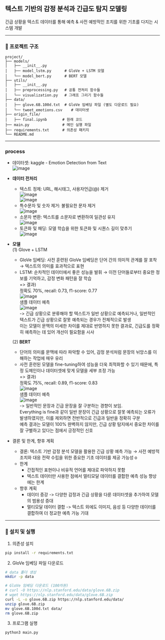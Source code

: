 ## 텍스트 기반의 감정 분석과 긴급도 탐지 모델링

긴급 상황을 텍스트 데이터를 통해 예측 & 사전 예방적인 조치를 위한 기초를 다지는 시스템 개발

---
### 📁 프로젝트 구조

```
project/
├── models/
│   ├── __init__.py
│   ├── model_lstm.py      # GloVe + LSTM 모델
│   └── model_bert.py      # BERT 모델
├── utils/
│   ├── __init__.py
│   ├── preprocessing.py   # 공통 전처리 함수들
│   └── visualization.py   # 그래프 그리기 함수들
├── data/
│   ├── glove.6B.100d.txt  # GloVe 임베딩 파일 (별도 다운로드 필요)
│   └── tweet_emotions.csv    # 데이터셋
├── origin_file/
│   ├── final.ipynb       # 원래 코드
├── main.py               # 메인 실행 파일
├── requirements.txt      # 의존성 패키지
└── README.md
```

---
### process

- 데이터셋: kaggle - Emotion Detection from Text<br>
![image](https://github.com/user-attachments/assets/6b4a62e8-a3ed-4df2-ae32-d8412b05bfc5)

- **데이터 전처리**
  - 텍스트 정제: URL, 해시태그, 사용자언급(@) 제거<br>
    ![image](https://github.com/user-attachments/assets/3211a2c8-242f-47a8-a538-86d6beb0a042) <br>
    ![image](https://github.com/user-attachments/assets/62332219-0942-4f1b-bc47-67dac0987fdc) <br>
  - 특수문자 및 숫자 제거: 불필요한 문자 제거<br>
    ![image](https://github.com/user-attachments/assets/1b7de5ef-0287-4d29-a48e-59b4114e5de3)<br>
  - 소문자 변환: 텍스트를 소문자로 변환하여 일관성 유지<br>
    ![image](https://github.com/user-attachments/assets/fe09c845-5e62-440a-8082-8b95b47d7f45)<br>
  - 토큰화 및 패딩: 모델 학습을 위한 토큰화 및 시퀀스 길이 맞추기<br>
    ![image](https://github.com/user-attachments/assets/d73d163d-e350-4cd6-9971-043bcb606215)<br>

- **모델**<br>
  (1) Glove + LSTM
    - GloVe 임베딩: 사전 훈련된 GloVe 임베딩은 단어 간의 의미적 관계를 잘 포착 → 텍스트의 의미를 효과적으로 표현
    - LSTM: 순차적인 데이터에서 좋은 성능을 발휘 → 이전 단어들로부터 중요한 정보를 기억하고, 감정 변화 패턴을 잘 학습<br>
  => 결과)<br>
    정확도 70%, recall: 0.73, f1-score: 0.77<br>
    ![image](https://github.com/user-attachments/assets/a9480d37-6912-4cbd-9690-d1810e6d5757)<br>
    샘플 데이터 예측<br>
    ![image](https://github.com/user-attachments/assets/2256fa37-a522-4de4-aff9-5ee92d95092d)<br>
    -> 긴급 상황으로 분류해야 할 텍스트가 일반 상황으로 예측되거나, 일반적인 텍스트가 긴급 상황으로 잘못 예측되는 경우가 전체적으로 발생<br>
       이는 모델이 문맥의 미세한 차이를 제대로 반영하지 못한 결과로, 긴급도를 정확히 예측하는 데 있어 개선이 필요함을 시사
    
  (2) **BERT**
    - 단어의 의미를 문맥에 따라 파악할 수 있어, 감정 분석처럼 문장의 뉘앙스를 이해하는 작업에 매우 유리
    - 사전 훈련된 모델을 fine-tuning하여 성능을 더욱 최적화할 수 있기 때문에, 특정 도메인이나 데이터셋에 맞게 모델을 세부 조정 가능<br>
  => 결과)<br>
    정확도 75%, recall: 0.89, f1-score: 0.83<br>
    ![image](https://github.com/user-attachments/assets/26959f24-faea-4651-98d3-1d52e5e3b64f)<br>
    샘플 데이터 예측<br>
    ![image](https://github.com/user-attachments/assets/9853380c-8418-4431-93f7-6647609bba35)<br>
    -> 일반적인 문장과 긴급 문장을 잘 구분하는 경향이 보임.<br>
      Everything is fine과 같이 일반 문장이 긴급 상황으로 잘못 예측되는 오류가 발생하였지만, 이를 제외하면 전반적으로 긴급과 일반을 정확히 구분<br>
      예측 결과는 모델이 100% 완벽하지 않지만, 긴급 상황 탐지에서 중요한 차이를 잘 구별하고 있다는 점에서 긍정적인 신호<br>
    
- 결론 및 한계, 향후 계획
  - 결론: 텍스트 기반 감정 분석 모델을 활용한 긴급 상황 예측 가능 → 사전 예방적 조치와 대응 전략 수립을 위한 중요한 기초 데이터를 제공 가능성 o
  - 한계
    - 간접적인 표현이나 비유적 언어를 제대로 파악하지 못함
    - 텍스트 데이터만 사용한 점에서 멀티모달 데이터를 결합한 예측 성능 향상에는 한계
  - 향후 계획
    - 데이터 증강 -> 다양한 감정과 긴급 상황을 다룬 데이터셋을 추가하여 모델의 범용성 증대
    - 멀티모달 데이터 결합 -> 텍스트 외에도 이미지, 음성 등 다양한 데이터를 결합하여 더 정교한 예측 가능 기대

---
### 🚀 설치 및 실행

1. 의존성 설치
```bash
pip install -r requirements.txt
```

2. GloVe 임베딩 파일 다운로드
```bash
# data 폴더 생성
mkdir -p data

# GloVe 임베딩 다운로드 (100차원)
# curl -O https://nlp.stanford.edu/data/glove.6B.zip
# wget https://nlp.stanford.edu/data/glove.6B.zip
curl -L -o glove.6B.zip https://nlp.stanford.edu/data/
unzip glove.6B.zip
mv glove.6B.100d.txt data/
rm glove.6B.zip
```

3. 프로그램 실행
```bash
python3 main.py
```
